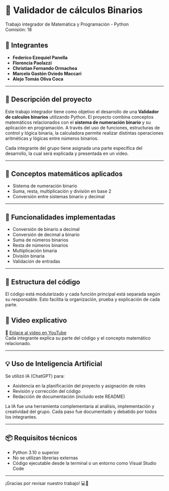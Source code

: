 # 🧮 Validador de cálculos Binarios

Trabajo integrador de Matemática y Programación - Python  
Comisión: 18

## 👥 Integrantes

- **Federico Ezequiel Panella**
- **Florencia Paolazzi**
- **Christian Fernando Ormachea**
- **Marcelo Gastón Oviedo Maccari**
- **Alejo Tomás Oliva Coca**

---

## 🎯 Descripción del proyecto

Este trabajo integrador tiene como objetivo el desarrollo de una **Validador de calculos binarios** utilizando Python. El proyecto combina conceptos matemáticos relacionados con el **sistema de numeración binario** y su aplicación en programación. A través del uso de funciones, estructuras de control y lógica binaria, la calculadora permite realizar distintas operaciones aritméticas y lógicas entre números binarios.

Cada integrante del grupo tiene asignada una parte específica del desarrollo, la cual será explicada y presentada en un video.

---

## 🧠 Conceptos matemáticos aplicados

- Sistema de numeración binario
- Suma, resta, multiplicación y división en base 2
- Conversión entre sistemas binario y decimal

---

## 🧪 Funcionalidades implementadas

- Conversión de binario a decimal
- Conversión de decimal a binario
- Suma de números binarios
- Resta de números binarios
- Multiplicación binaria
- División binaria
- Validación de entradas

---

## 🧱 Estructura del código

El código está modularizado y cada función principal está separada según su responsable. Esto facilita la organización, prueba y explicación de cada parte.


## 🎥 Video explicativo

🔗 [Enlace al video en YouTube](https://www.youtube.com/)  
Cada integrante explica su parte del código y el concepto matemático relacionado.

---

## 💡 Uso de Inteligencia Artificial

Se utilizó IA (ChatGPT) para:

- Asistencia en la planificación del proyecto y asignación de roles
- Revisión y corrección del código
- Redacción de documentación (incluido este README)

La IA fue una herramienta complementaria al análisis, implementación y creatividad del grupo. Cada paso fue documentado y debatido por todos los integrantes.

---

## 📦 Requisitos técnicos

- Python 3.10 o superior
- No se utilizan librerías externas
- Código ejecutable desde la terminal o un entorno como Visual Studio Code

---

¡Gracias por revisar nuestro trabajo! 💻🧮  
